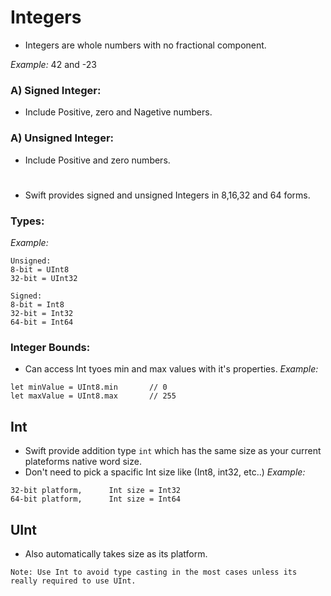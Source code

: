 # Integers

- Integers are whole numbers with no fractional component.

*Example:*
42 and -23

### A) Signed Integer:  
- Include Positive, zero and Nagetive numbers.


### A) Unsigned Integer:  
- Include Positive and zero numbers.

#
- Swift provides signed and unsigned Integers in 8,16,32 and 64 forms.

### Types:
*Example:*
```
Unsigned:
8-bit = UInt8
32-bit = UInt32

Signed:
8-bit = Int8
32-bit = Int32
64-bit = Int64
```

### Integer Bounds:
- Can access Int tyoes min and max values with it's properties.
*Example:*
```
let minValue = UInt8.min       // 0
let maxValue = UInt8.max       // 255
```

## Int
- Swift provide addition type `int` which has the same size as your current plateforms native word size.
- Don't need to pick a spacific Int size like (Int8, int32, etc..)
*Example:*
```
32-bit platform,      Int size = Int32
64-bit platform,      Int size = Int64
```

## UInt
- Also automatically takes size as its platform.
```
Note: Use Int to avoid type casting in the most cases unless its really required to use UInt.
```
